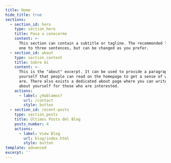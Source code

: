 ```yaml
---
title: Home
hide_title: true
sections:
  - section_id: hero
    type: section_hero
    title: Pasa a conocerme
    content: >-
      This section can contain a subtitle or tagline. The recommended length is
      one to three sentences, but can be changed as you prefer.
  - section_id: about
    type: section_content
    title: Sobre mí
    content: >-
      This is the "about" excerpt. It can be used to provide a paragraph about
      yourself that people can read on the homepage to get a sense of who you
      are. There also exists a dedicated about page where you can write more
      about yourself for those who are interested.
    actions:
      - label: ¿Hablamos?
        url: /contact
        style: button
  - section_id: recent-posts
    type: section_posts
    title: Últimos Posts del Blog
    posts_number: 4
    actions:
      - label: View Blog
        url: blog/index.html
        style: button
template: advanced
excerpt: ''
---
```

